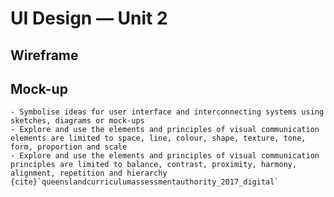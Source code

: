 # UI Design &mdash; Unit 2

## Wireframe


## Mock-up


```{admonition} Unit 2 subject matter covered:
- Symbolise ideas for user interface and interconnecting systems using sketches, diagrams or mock-ups
- Explore and use the elements and principles of visual communication elements are limited to space, line, colour, shape, texture, tone, form, proportion and scale
- Explore and use the elements and principles of visual communication principles are limited to balance, contrast, proximity, harmony, alignment, repetition and hierarchy
{cite}`queenslandcurriculumassessmentauthority_2017_digital`
```